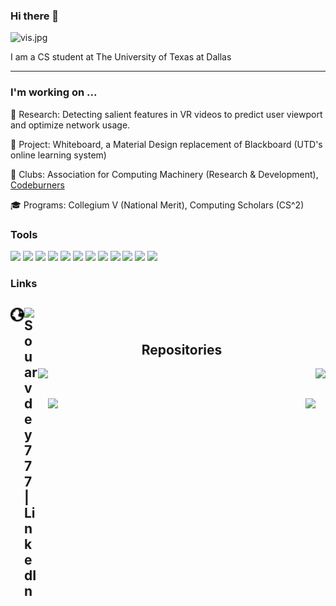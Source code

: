 ### Hi there 👋

![vis.jpg](https://visitor-badge.glitch.me/badge?page_id=sunnyguan)

I am a CS student at The University of Texas at Dallas 

---

### I'm working on ...
 
 🔭 Research: Detecting salient features in VR videos to predict user viewport and optimize network usage.
 
 🌱 Project: Whiteboard, a Material Design replacement of Blackboard (UTD's online learning system)
 
 👯 Clubs: Association for Computing Machinery (Research & Development), [Codeburners](https://open.kattis.com/users/sunny-guan)
 
 🎓 Programs: Collegium V (National Merit), Computing Scholars (CS^2)

### Tools

<img src="http://img.shields.io/badge/-Java-000000?style=flat&logo=java&logoColor=FFFFFF"> <img src="https://img.shields.io/badge/-HTML5-E34F26?style=flat&logo=html5&logoColor=white">
<img src="https://img.shields.io/badge/-CSS3-1572B6?style=flat&logo=css3&logoColor=white">
<img src="https://img.shields.io/badge/-JavaScript-eed718?style=flat&logo=javascript&logoColor=ffffff">
<img src="https://img.shields.io/badge/-React-000000?style=flat&logo=react&logoColor=00c8ff">
<img src="https://img.shields.io/badge/-Angular-004444?style=flat&logo=angular&logoColor=00c8ff">
<img src="https://img.shields.io/badge/-Node.js-3C873A?style=flat&logo=Node.js&logoColor=white">
<img src="http://img.shields.io/badge/-Git-F1502F?style=flat&logo=git&logoColor=FFFFFF">
<img src="http://img.shields.io/badge/-Github-000000?style=flat&logo=github&logoColor=FFFFFF">
<img src="http://img.shields.io/badge/-VS%20Code-007ACC?style=flat&logo=visual%20studio%20code&logoColor=white">
<img src="http://img.shields.io/badge/-Heroku-430098?style=flat&logo=heroku&logoColor=white">
<img src="https://img.shields.io/badge/-Flask-AAAAAA?style=flat&logo=flask&logoColor=00c8ff%22">

### Links


[<img align="left" alt="Souarvdey777" width="22px" src="https://raw.githubusercontent.com/iconic/open-iconic/master/svg/globe.svg" />](www.sguan.me)
[<img align="left" alt="Souarvdey777 | LinkedIn" width="22px" src="https://cdn.jsdelivr.net/npm/simple-icons@v3/icons/linkedin.svg" />](https://www.linkedin.com/in/sunny-guan/)
<br>
---

<h2 align="center">Repositories</h2>

<p width="100%" align="center">
  <a align="left" href="https://github.com/sunnyguan/whiteboard" title="Algorithms"><img align="left" height="110" src="https://github-readme-stats.vercel.app/api/pin/?username=sunnyguan&repo=whiteboard&show_owner=false"></a><a align="right" href="https://github.com/sunnyguan/UTDCourseSearch" title="Data Structures"><img align="right" height="110" src="https://github-readme-stats.vercel.app/api/pin/?username=sunnyguan&repo=UTDCourseSearch&show_owner=false"></a>
</p>
<br><br>
<p width="100%" align="center">
  <a align="left" href="https://github.com/sunnyguan/utdegree-planner" title="Turkce-Heceleme-CPP"><img align="left" height="110" src="https://github-readme-stats.vercel.app/api/pin/?username=sunnyguan&repo=utdegree-planner&show_owner=false"></a>
  <a align="right" href="https://github.com/ACM-Research/vr-viewport-analysis" title="Copy&Move Forgery Detection With DCT"><img align="right" height="110" src="https://github-readme-stats.vercel.app/api/pin/?username=ACM-Research&repo=vr-viewport-analysis&show_owner=false"></a>
</p>
<br><br>

